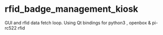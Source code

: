 # rfid_badge_management_kiosk
GUI and rfid data fetch loop. Using Qt bindings for python3 , openbox &amp; pi-rc522 rfid
